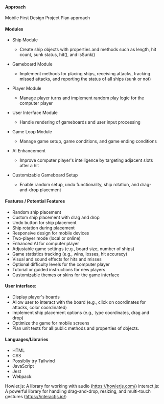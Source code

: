 #### Approach
Mobile First Design
Project Plan approach

#### Modules
* Ship Module
  * Create ship objects with properties and methods such as length, hit count, sunk status, hit(), and isSunk()

* Gameboard Module
  * Implement methods for placing ships, receiving attacks, tracking missed attacks, and reporting the status of all ships (sunk or not)

* Player Module
  * Manage player turns and implement random play logic for the computer player

* User Interface Module
  * Handle rendering of gameboards and user input processing

* Game Loop Module
  * Manage game setup, game conditions, and game ending conditions

* AI Enhancement 
  * Improve computer player's intelligence by targeting adjacent slots after a hit

* Customizable Gameboard Setup
  * Enable random setup, undo functionality, ship rotation, and drag-and-drop placement


#### Features / Potential Features
* Random ship placement
* Custom ship placement with drag and drop
* Undo button for ship placement
* Ship rotation during placement
* Responsive design for mobile devices
* Two-player mode (local or online)
* Enhanced AI for computer player
* Adjustable game settings (e.g., board size, number of ships)
* Game statistics tracking (e.g., wins, losses, hit accuracy)
* Visual and sound effects for hits and misses
* Optional difficulty levels for the computer player
* Tutorial or guided instructions for new players
* Customizable themes or skins for the game interface



#### User interface:
* Display player's boards
* Allow user to interact with the board (e.g., click on coordinates for attacks, color coordinated)
* Implement ship placement options (e.g., type coordinates, drag and drop)
* Optimize the game for mobile screens
* Plan unit tests for all public methods and properties of objects.

#### Languages/Libraries
* HTML
* CSS
* Possibliy try Tailwind
* JavaScript
* Jest
* Webpack

Howler.js: A library for working with audio (https://howlerjs.com/)
interact.js: A powerful library for handling drag-and-drop, resizing, and multi-touch gestures (https://interactjs.io/)